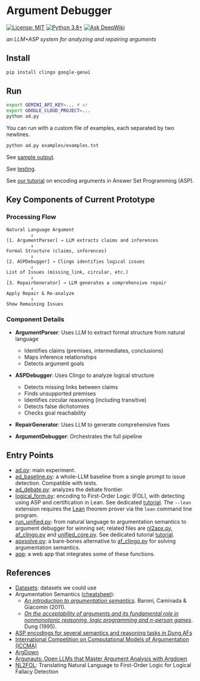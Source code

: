 # Argument Debugger

[![License: MIT](https://img.shields.io/badge/License-MIT-yellow.svg)](https://opensource.org/licenses/MIT)
[![Python 3.8+](https://img.shields.io/badge/python-3.8+-blue.svg)](https://www.python.org/downloads/)
[![Ask DeepWiki](https://deepwiki.com/badge.svg)](https://deepwiki.com/namin/argument-debugger)

_an LLM+ASP system for analyzing and repairing arguments_

## Install

```bash
pip install clingo google-genai
```

## Run

```bash
export GEMINI_API_KEY=... # or
export GOOGLE_CLOUD_PROJECT=...
python ad.py
```

You can run with a custom file of examples, each separated by two newlines.
```bash
python ad.py examples/examples.txt
```

See [sample output](output.md).

See [testing](TESTING.md).

See [our tutorial](TUTORIAL.md) on encoding arguments in Answer Set Programming (ASP).

## Key Components of Current Prototype

### Processing Flow

```
Natural Language Argument
         ↓
[1. ArgumentParser] → LLM extracts claims and inferences
         ↓
Formal Structure (claims, inferences)
         ↓
[2. ASPDebugger] → Clingo identifies logical issues
         ↓
List of Issues (missing_link, circular, etc.)
         ↓
[3. RepairGenerator] → LLM generates a comprehensive repair
         ↓
Apply Repair & Re-analyze
         ↓
Show Remaining Issues
```

### Component Details

- **ArgumentParser**: Uses LLM to extract formal structure from natural language
  - Identifies claims (premises, intermediates, conclusions)
  - Maps inference relationships
  - Detects argument goals

- **ASPDebugger**: Uses Clingo to analyze logical structure
  - Detects missing links between claims
  - Finds unsupported premises
  - Identifies circular reasoning (including transitive)
  - Detects false dichotomies
  - Checks goal reachability

- **RepairGenerator**: Uses LLM to generate comprehensive fixes

- **ArgumentDebugger**: Orchestrates the full pipeline

## Entry Points

- [ad.py](ad.py): main experiment.
- [ad_baseline.py](ad_baseline.py): a whole-LLM baseline from a single prompt to issue detection. Compatible with tests.
- [ad_debate.py](ad_debate.py): analyzes the debate frontier.
- [logical_form.py](logical_form.py): encoding to First-Order Logic (FOL), with detecting using ASP and certification in Lean. See dedicated [tutorial](TUTORIAL_FOL.md). The `--lean` extension requires the [Lean](https://leanprover-community.github.io/) theorem prover via the `lean` command line program.
- [run_unified.py](run_unified.py): from natural language to argumentation semantics to argument debugger for winning set; related files are [nl2apx.py](nl2apx.py), [af_clingo.py](af_clingo.py) and [unified_core.py](unified_core.py). See dedicated tutorial [tutorial](TUTORIAL_AS.md).
- [apxsolve.py](apxsolve.py): a bare-bones alternative to [af_clingo.py](af_clingo.py) for solving argumentation semantics.
- [app](APP.md): a web app that integrates some of these functions.

## References

- [Datasets](DATASETS.md): datasets we could use
- Argumentation Semantics ([cheatsheet](ARGUMENTATION_SEMANTICS.md)):
  - [_An introduction to argumentation semantics_](https://doi.org/10.1017/S0269888911000166). Baroni, Caminada & Giacomin (2011).
  - [_On the acceptability of arguments and its fundamental role in nonmonotonic reasoning, logic programming and n-person games_](https://www.sciencedirect.com/science/article/pii/000437029400041X). Dung (1995).
- [ASP encodings for several semantics and reasoning tasks in Dung AFs](https://www.dbai.tuwien.ac.at/research/argumentation/aspartix/dung.html)
- [International Competition on Computational Models of Argumentation (ICCMA)](https://www.argumentationcompetition.org/)
- [ArgDown](https://argdown.org/)
- [Argunauts: Open LLMs that Master Argument Analysis with Argdown](https://huggingface.co/blog/ggbetz/argunauts-intro)
- [NL2FOL](https://github.com/lovishchopra/NL2FOL): Translating Natural Language to First-Order Logic for Logical Fallacy Detection
